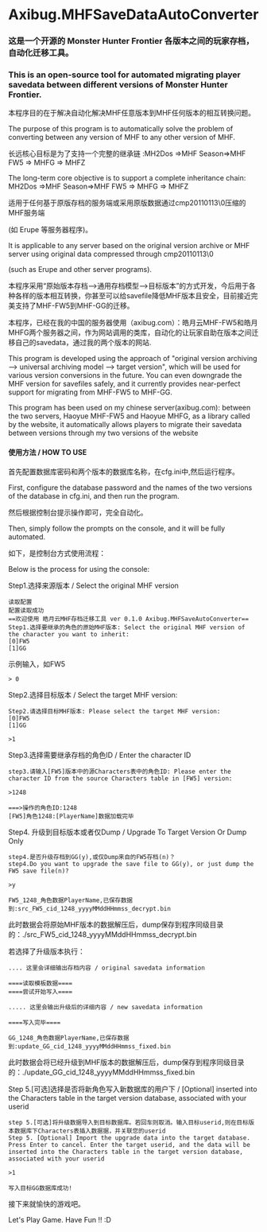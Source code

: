 # Axibug.MHFSaveDataAutoConverter

### 这是一个开源的 Monster Hunter Frontier 各版本之间的玩家存档，自动化迁移工具。

### This is an open-source tool for automated migrating player savedata between different versions of Monster Hunter Frontier.

本程序目的在于解决自动化解决MHF任意版本到MHF任何版本的相互转换问题。

The purpose of this program is to automatically solve the problem of converting between any version of MHF to any other version of MHF.

长远核心目标是为了支持一个完整的继承链 :MH2Dos =>MHF Season=>MHF FW5 => MHFG => MHFZ

The long-term core objective is to support a complete inheritance chain: MH2Dos =>MHF Season=>MHF FW5 => MHFG => MHFZ

适用于任何基于原版存档的服务端或采用原版数据通过cmp20110113\0压缩的MHF服务端

(如 Erupe 等服务器程序)。

It is applicable to any server based on the original version archive or MHF server using original data compressed through cmp20110113\0 

(such as Erupe and other server programs).

本程序采用“原始版本存档-->通用存档模型-->目标版本”的方式开发，今后用于各种各样的版本相互转换，你甚至可以给savefile降低MHF版本且安全，目前接近完美支持了MHF-FW5到MHF-GG的迁移。

本程序，已经在我的中国的服务器使用（axibug.com）：皓月云MHF-FW5和皓月MHFG两个服务器之间，作为网站调用的类库，自动化的让玩家自助在版本之间迁移自己的savedata，通过我的两个版本的网站.

This program is developed using the approach of "original version archiving --> universal archiving model --> target version", which will be used for various version conversions in the future. You can even downgrade the MHF version for savefiles safely, and it currently provides near-perfect support for migrating from MHF-FW5 to MHF-GG.

This program has been used on my chinese server(axibug.com): between the two servers, Haoyue MHF-FW5 and Haoyue MHFG, as a library called by the website, it automatically allows players to migrate their savedata between versions through my two versions of the website

#### 使用方法 / HOW TO USE

首先配置数据库密码和两个版本的数据库名称，在cfg.ini中,然后运行程序。

First, configure the database password and the names of the two versions of the database in cfg.ini, and then run the program.

然后根据控制台提示操作即可，完全自动化。

Then, simply follow the prompts on the console, and it will be fully automated.

如下，是控制台方式使用流程：

Below is the process for using the console:

Step1.选择来源版本 / Select the original MHF version

	读取配置
	配置读取成功
	==欢迎使用 皓月云MHF存档迁移工具 ver 0.1.0 Axibug.MHFSaveAutoConverter==
	Step1.选择要继承的角色的原始MHF版本: Select the original MHF version of the character you want to inherit:
	[0]FW5
	[1]GG

示例输入，如FW5

	> 0

Step2.选择目标版本 / Select the target MHF version:

	Step2.请选择目标MHF版本: Please select the target MHF version:
	[0]FW5
	[1]GG

	>1

Step3.选择需要继承存档的角色ID / Enter the character ID

	step3.请输入[FW5]版本中的源Characters表中的角色ID: Please enter the character ID from the source Characters table in [FW5] version:

	>1248

	===>操作的角色ID:1248
	[FW5]角色1248:[PlayerName]数据加载完毕

Step4. 升级到目标版本或者仅Dump / Upgrade To Target Version Or Dump Only

	step4.是否升级存档到GG(y),或仅Dump来自的FW5存档(n)？
	step4.Do you want to upgrade the save file to GG(y), or just dump the FW5 save file(n)?

	>y

	FW5_1248_角色数据PlayerName,已保存数据到:src_FW5_cid_1248_yyyyMMddHHmmss_decrypt.bin

此时数据会将原始MHF版本的数据解压后，dump保存到程序同级目录的：./src_FW5_cid_1248_yyyyMMddHHmmss_decrypt.bin

若选择了升级版本执行：

	.... 这里会详细输出存档内容 / original savedata information

	====读取模板数据==== 
	====尝试开始写入====
	
	..... 这里会输出升级后的详细内容 / new savedata information

	====写入完毕====

	GG_1248_角色数据PlayerName,已保存数据到:update_GG_cid_1248_yyyyMMddHHmmss_fixed.bin

此时数据会将已经升级到MHF版本的数据解压后，dump保存到程序同级目录的：./update_GG_cid_1248_yyyyMMddHHmmss_fixed.bin

Step 5.[可选]选择是否将新角色写入新数据库的用户下 / [Optional] inserted into the Characters table in the target version database, associated with your userid

	step 5.[可选]将升级数据导入到目标数据库。若回车则取消。输入目标userid,则在目标版本数据库下Characters表插入数据据，并关联您的userid
	Step 5. [Optional] Import the upgrade data into the target database. Press Enter to cancel. Enter the target userid, and the data will be inserted into the Characters table in the target version database, associated with your userid

	>1

	写入目标GG数据库成功!

接下来就愉快的游戏吧。

Let's Play Game. Have Fun !! :D
